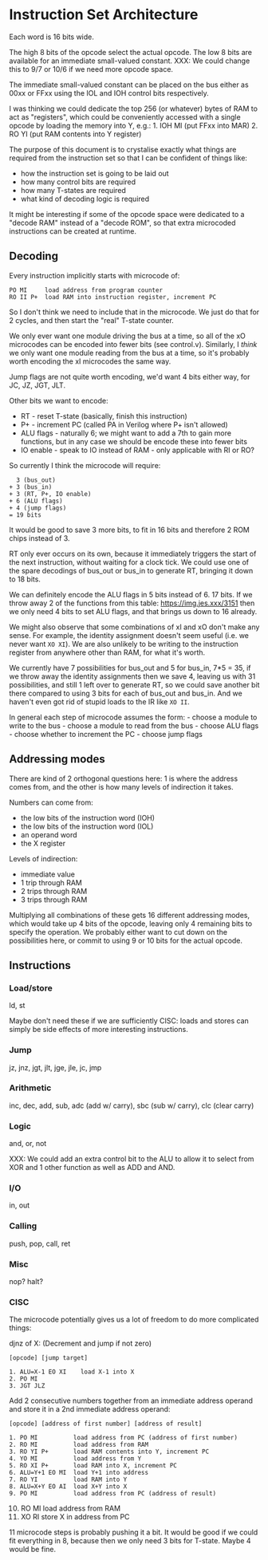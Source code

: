 # Instruction Set Architecture

Each word is 16 bits wide.

The high 8 bits of the opcode select the actual opcode. The low 8 bits are available
for an immediate small-valued constant. XXX: We could change this to 9/7 or 10/6 if
we need more opcode space.

The immediate small-valued constant can be placed on the bus either as 00xx or FFxx
using the IOL and IOH control bits respectively.

I was thinking we could dedicate the top 256 (or whatever) bytes of RAM to
act as "registers", which could be conveniently accessed with a single opcode by
loading the memory into Y, e.g.:
    1. IOH MI (put FFxx into MAR)
    2. RO  YI (put RAM contents into Y register)

The purpose of this document is to crystalise exactly what things are required from
the instruction set so that I can be confident of things like:

 - how the instruction set is going to be laid out
 - how many control bits are required
 - how many T-states are required
 - what kind of decoding logic is required

It might be interesting if some of the opcode space were dedicated to a "decode RAM" instead
of a "decode ROM", so that extra microcoded instructions can be created at runtime.

## Decoding

Every instruction implicitly starts with microcode of:

    PO MI     load address from program counter
    RO II P+  load RAM into instruction register, increment PC

So I don't think we need to include that in the microcode. We just do that for 2 cycles,
and then start the "real" T-state counter.

We only ever want one module driving the bus at a time, so all of the xO microcodes can
be encoded into fewer bits (see control.v). Similarly, I *think* we only want one module
reading from the bus at a time, so it's probably worth encoding the xI microcodes the
same way.

Jump flags are not quite worth encoding, we'd want 4 bits either way, for JC, JZ, JGT, JLT.

Other bits we want to encode:
 * RT         - reset T-state (basically, finish this instruction)
 * P+         - increment PC (called PA in Verilog where P+ isn't allowed)
 * ALU flags  - naturally 6; we might want to add a 7th to gain more functions, but in any case we should be encode these into fewer bits
 * IO enable  - speak to IO instead of RAM - only applicable with RI or RO?

So currently I think the microcode will require:

      3 (bus_out)
    + 3 (bus_in)
    + 3 (RT, P+, IO enable)
    + 6 (ALU flags)
    + 4 (jump flags)
    = 19 bits

It would be good to save 3 more bits, to fit in 16 bits and therefore 2 ROM chips instead of 3.

RT only ever occurs on its own, because it immediately triggers the start of the next instruction,
without waiting for a clock tick. We could use one of the spare decodings of bus_out or bus_in
to generate RT, bringing it down to 18 bits.

We can definitely encode the ALU flags in 5 bits instead of 6. 17 bits.
If we throw away 2 of the functions from this table: https://img.jes.xxx/3151 then we only
need 4 bits to set ALU flags, and that brings us down to 16 already.

We might also observe that some combinations of xI and xO don't make any sense. For example,
the identity assignment doesn't seem useful (i.e. we never want `XO XI`). We are also unlikely
to be writing to the instruction register from anywhere other than RAM, for what it's worth.

We currently have 7 possibilities for bus_out and 5 for bus_in, 7*5 = 35, if we throw away
the identity assignments then we save 4, leaving us with 31 possibilities, and still 1
left over to generate RT, so we could save another bit there compared to using 3 bits for each
of bus_out and bus_in. And we haven't even got rid of stupid loads to the IR like `XO II`.

In general each step of microcode assumes the form:
    - choose a module to write to the bus
    - choose a module to read from the bus
    - choose ALU flags
    - choose whether to increment the PC
    - choose jump flags

## Addressing modes

There are kind of 2 orthogonal questions here: 1 is where the address comes from, and the other
is how many levels of indirection it takes.

Numbers can come from:
 * the low bits of the instruction word (IOH)
 * the low bits of the instruction word (IOL)
 * an operand word
 * the X register

Levels of indirection:
 * immediate value
 * 1 trip through RAM
 * 2 trips through RAM
 * 3 trips through RAM

Multiplying all combinations of these gets 16 different addressing modes, which would take up 4
bits of the opcode, leaving only 4 remaining bits to specify the operation. We probably either want
to cut down on the possibilities here, or commit to using 9 or 10 bits for the actual opcode.

## Instructions

### Load/store

ld, st

Maybe don't need these if we are sufficiently CISC: loads and stores can simply be side
effects of more interesting instructions.

### Jump

jz, jnz, jgt, jlt, jge, jle, jc, jmp

### Arithmetic

inc, dec, add, sub, adc (add w/ carry), sbc (sub w/ carry), clc (clear carry)

### Logic

and, or, not

XXX: We could add an extra control bit to the ALU to allow it to
select from XOR and 1 other function as well as ADD and AND.

### I/O

in, out

### Calling

push, pop, call, ret

### Misc

nop? halt?

### CISC

The microcode potentially gives us a lot of freedom to do more complicated things:

djnz of X: (Decrement and jump if not zero)

    [opcode] [jump target]

    1. ALU=X-1 EO XI    load X-1 into X
    2. PO MI 
    3. JGT JLZ

Add 2 consecutive numbers together from an immediate address operand and store it in a 2nd
immediate address operand:

    [opcode] [address of first number] [address of result]

    1. PO MI          load address from PC (address of first number)
    2. RO MI          load address from RAM
    3. RO YI P+       load RAM contents into Y, increment PC
    4. YO MI          load address from Y
    5. RO XI P+       load RAM into X, increment PC
    6. ALU=Y+1 EO MI  load Y+1 into address
    7. RO YI          load RAM into Y
    8. ALU=X+Y EO AI  load X+Y into X
    9. PO MI          load address from PC (address of result)
   10. RO MI          load address from RAM
   11. XO RI          store X in address from PC

11 microcode steps is probably pushing it a bit. It would be good if we could fit everything
in 8, because then we only need 3 bits for T-state. Maybe 4 would be fine.
